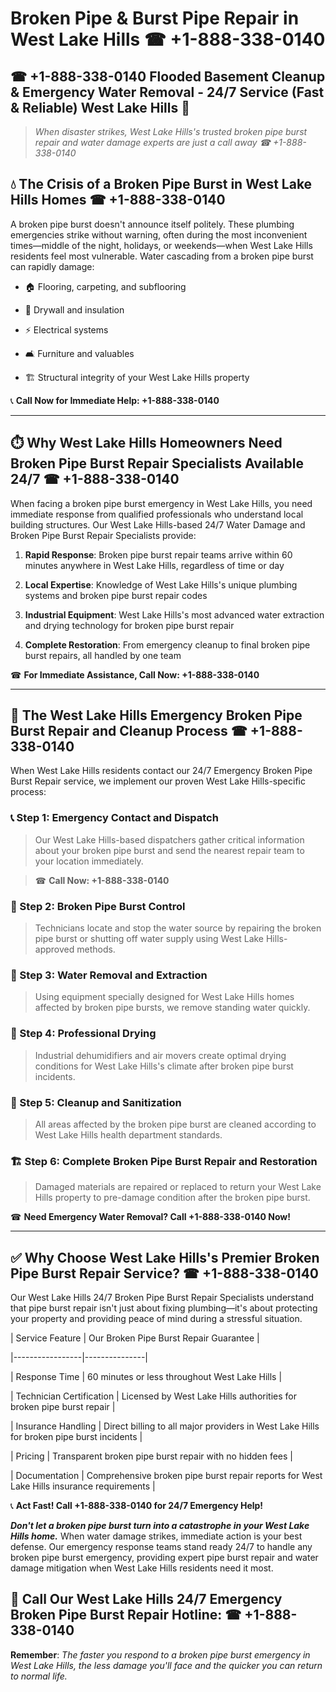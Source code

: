 # Broken Pipe & Burst Pipe Repair in West Lake Hills ☎ +1-888-338-0140  
## ☎ +1-888-338-0140 Flooded Basement Cleanup & Emergency Water Removal - 24/7 Service (Fast & Reliable) West Lake Hills 🚨  

> *When disaster strikes, West Lake Hills's trusted broken pipe burst repair and water damage experts are just a call away ☎ +1-888-338-0140*  

## 💧 The Crisis of a Broken Pipe Burst in West Lake Hills Homes ☎ +1-888-338-0140  

A broken pipe burst doesn't announce itself politely. These plumbing emergencies strike without warning, often during the most inconvenient times—middle of the night, holidays, or weekends—when West Lake Hills residents feel most vulnerable. Water cascading from a broken pipe burst can rapidly damage:  

* 🏠 Flooring, carpeting, and subflooring  
* 🧱 Drywall and insulation  
* ⚡ Electrical systems  
* 🛋️ Furniture and valuables  
* 🏗️ Structural integrity of your West Lake Hills property  

📞 **Call Now for Immediate Help: +1-888-338-0140**  

---  

## ⏱️ Why West Lake Hills Homeowners Need Broken Pipe Burst Repair Specialists Available 24/7 ☎ +1-888-338-0140  

When facing a broken pipe burst emergency in West Lake Hills, you need immediate response from qualified professionals who understand local building structures. Our West Lake Hills-based 24/7 Water Damage and Broken Pipe Burst Repair Specialists provide:  

1. **Rapid Response**: Broken pipe burst repair teams arrive within 60 minutes anywhere in West Lake Hills, regardless of time or day  
2. **Local Expertise**: Knowledge of West Lake Hills's unique plumbing systems and broken pipe burst repair codes  
3. **Industrial Equipment**: West Lake Hills's most advanced water extraction and drying technology for broken pipe burst repair  
4. **Complete Restoration**: From emergency cleanup to final broken pipe burst repairs, all handled by one team  

☎ **For Immediate Assistance, Call Now: +1-888-338-0140**  

---  

## 🔧 The West Lake Hills Emergency Broken Pipe Burst Repair and Cleanup Process ☎ +1-888-338-0140  

When West Lake Hills residents contact our 24/7 Emergency Broken Pipe Burst Repair service, we implement our proven West Lake Hills-specific process:  

### 📞 Step 1: Emergency Contact and Dispatch  
> Our West Lake Hills-based dispatchers gather critical information about your broken pipe burst and send the nearest repair team to your location immediately.  
> ☎ **Call Now: +1-888-338-0140**  

### 🚿 Step 2: Broken Pipe Burst Control  
> Technicians locate and stop the water source by repairing the broken pipe burst or shutting off water supply using West Lake Hills-approved methods.  

### 🌊 Step 3: Water Removal and Extraction  
> Using equipment specially designed for West Lake Hills homes affected by broken pipe bursts, we remove standing water quickly.  

### 💨 Step 4: Professional Drying  
> Industrial dehumidifiers and air movers create optimal drying conditions for West Lake Hills's climate after broken pipe burst incidents.  

### 🧼 Step 5: Cleanup and Sanitization  
> All areas affected by the broken pipe burst are cleaned according to West Lake Hills health department standards.  

### 🏗️ Step 6: Complete Broken Pipe Burst Repair and Restoration  
> Damaged materials are repaired or replaced to return your West Lake Hills property to pre-damage condition after the broken pipe burst.  

☎ **Need Emergency Water Removal? Call +1-888-338-0140 Now!**  

---  

## ✅ Why Choose West Lake Hills's Premier Broken Pipe Burst Repair Service? ☎ +1-888-338-0140  

Our West Lake Hills 24/7 Broken Pipe Burst Repair Specialists understand that pipe burst repair isn't just about fixing plumbing—it's about protecting your property and providing peace of mind during a stressful situation.  

| Service Feature | Our Broken Pipe Burst Repair Guarantee |  
|-----------------|---------------|  
| Response Time | 60 minutes or less throughout West Lake Hills |  
| Technician Certification | Licensed by West Lake Hills authorities for broken pipe burst repair |  
| Insurance Handling | Direct billing to all major providers in West Lake Hills for broken pipe burst incidents |  
| Pricing | Transparent broken pipe burst repair with no hidden fees |  
| Documentation | Comprehensive broken pipe burst repair reports for West Lake Hills insurance requirements |  

📞 **Act Fast! Call +1-888-338-0140 for 24/7 Emergency Help!**  

***Don't let a broken pipe burst turn into a catastrophe in your West Lake Hills home.*** When water damage strikes, immediate action is your best defense. Our emergency response teams stand ready 24/7 to handle any broken pipe burst emergency, providing expert pipe burst repair and water damage mitigation when West Lake Hills residents need it most.  

## 📱 Call Our West Lake Hills 24/7 Emergency Broken Pipe Burst Repair Hotline: ☎ +1-888-338-0140  

**Remember**: *The faster you respond to a broken pipe burst emergency in West Lake Hills, the less damage you'll face and the quicker you can return to normal life.*
